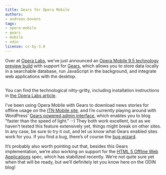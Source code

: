 ```yaml
---
title: Gears for Opera Mobile
authors:
- andreas-bovens
tags:
- opera-mobile
- gears
- mobile
- odin
license: cc-by-3.0
---
```


Over at [Opera Labs](http://labs.opera.com/news/2009/02/20/), we’ve just announced an [Opera Mobile 9.5 technology preview build](http://www.opera.com/mobile/download/) with support for [Gears](http://gears.google.com/), which allows you to store data locally in a searchable database, run JavaScript in the background, and integrate web applications with the desktop.

<figure class="figure">
	<img src="{{ page.id }}/logo_153x43.gif" alt="" class="figure__media">
</figure>

You can find the technological nitty-gritty, including installation instructions in [the Opera Labs article](http://labs.opera.com/news/2009/02/20/).

I’ve been using Opera Mobile with Gears to download news stories for offline usage on the [ITN Mobile site](http://m.itn.co.uk/), and I’m currently playing around with WordPress’ [Gears powered admin interface](http://en.blog.wordpress.com/2008/07/02/gears/), which enables you to blog "faster than the speed of light." :-) They both work excellent, but as we haven’t tested this feature extensively yet, things might break on other sites. In any case, be sure to try it out, and let us know what Gears enabled sites work for you. If you find a bug, there’s of course the [bug wizard](https://bugs.opera.com/wizard/).

It’s probably also worth pointing out that, besides this Gears implementation, we’re also working on support for the [HTML 5 Offline Web Applications](http://dev.w3.org/html5/spec/Overview.html#offline) spec, which has stabilized recently. We’re not quite sure yet when that will be ready, but we’ll definitely let you know here on the ODIN blog!
